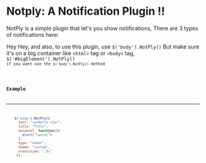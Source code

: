 # Notply: A Notification Plugin !!

<p>NotPly is a simple plugin that let's you show notifications, There are 3 types of notifications here:</p>
<p> Hey Hey, and also, to use this plugin, use <code>$('body').NotPly()</code> But make sure it's on a big container like <code>&lt;html></code> tag or <code>&lt;body></code> tag, <code>$('#bigElement').NotPly()<code>
if you want use the <code>$('body').NotPly()</code> method</p>

### Example

***

```js
    $('body').NotPly({
      text: "<p>Hello </p>",
      title: "Title",
      oncancel: function(){
        alert("Cancel")
      },
      type: "sheet",
      theme: "custom",
      transition: ".8s"
     });
```
     
